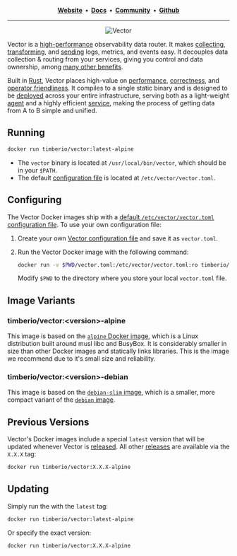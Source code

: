 <p align="center">
  <strong>
    <a href="https://vector.dev">Website<a/>&nbsp;&nbsp;&bull;&nbsp;&nbsp;<a href="https://docs.vector.dev">Docs<a/>&nbsp;&nbsp;&bull;&nbsp;&nbsp;<a href="https://vector.dev/community">Community<a/>&nbsp;&nbsp;&bull;&nbsp;&nbsp;<a href="https://github.com/timberio/vector">Github<a/>
  </strong>
</p>

---

<p align="center">
  <img src="https://res.cloudinary.com/timber/image/upload/v1561214425/vector_diagram_w26yw3.svg" alt="Vector">
</p>

Vector is a [high-performance][docs.performance] observability data router. It
makes [collecting][docs.sources], [transforming][docs.transforms], and
[sending][docs.sinks] logs, metrics, and events easy. It decouples data
collection & routing from your services, giving you control and data ownership,
among [many other benefits][docs.use_cases].

Built in [Rust][urls.rust], Vector places high-value on
[performance][docs.performance], [correctness][docs.correctness], and [operator
friendliness][docs.administration]. It compiles to a single static binary and is
designed to be [deployed][docs.deployment] across your entire infrastructure,
serving both as a light-weight [agent][docs.roles.agent] and a highly efficient
[service][docs.roles.service], making the process of getting data from A to B
simple and unified.

## Running

```bash
docker run timberio/vector:latest-alpine
```

* The `vector` binary is located at `/usr/local/bin/vector`, which should be in your `$PATH`.
* The default [configuration file][docs.configuration] is located at `/etc/vector/vector.toml`.

## Configuring

The Vector Docker images ship with a [default `/etc/vector/vector.toml` configuration file][urls.default_configuration].
To use your own configuration file:

1. Create your own [Vector configuration file][docs.configuration] and save it
   as `vector.toml`.

2. Run the Vector Docker image with the following command:

   ```bash
   docker run -v $PWD/vector.toml:/etc/vector/vector.toml:ro timberio/vector:latest-alpine
   ```

   Modify `$PWD` to the directory where you store your local `vector.toml` file.

## Image Variants

### timberio/vector:&lt;version&gt;-alpine

This image is based on the [`alpine` Docker image][urls.docker_alpine], which is
a Linux distribution built around musl libc and BusyBox. It is considerably
smaller in size than other Docker images and statically links libraries. This
is the image we recommend due to it's small size and reliability.

### timberio/vector:&lt;version&gt;-debian

This image is based on the [`debian-slim` image][urls.docker_debian],
which is a smaller, more compact variant of the [`debian` image][urls.docker_debian].

## Previous Versions

Vector's Docker images include a special `latest` version that will be updated
whenever Vector is [released][urls.vector_releases]. All other
[releases][urls.vector_releases] are available via the `X.X.X` tag:

```bash
docker run timberio/vector:X.X.X-alpine
```

## Updating

Simply run the with the `latest` tag:

```bash
docker run timberio/vector:latest-alpine
```

Or specify the exact version:

```bash
docker run timberio/vector:X.X.X-alpine
```


[docs.administration]: https://docs.vector.dev/administration
[docs.configuration]: https://docs.vector.dev/setup/configuration
[docs.correctness]: https://docs.vector.dev/about/correctness
[docs.deployment]: https://docs.vector.dev/setup/deployment
[docs.performance]: https://docs.vector.dev/about/performance
[docs.roles.agent]: https://docs.vector.dev/setup/deployment/roles/agent
[docs.roles.service]: https://docs.vector.dev/setup/deployment/roles/service
[docs.sinks]: https://docs.vector.dev/components/sinks
[docs.sources]: https://docs.vector.dev/components/sources
[docs.transforms]: https://docs.vector.dev/components/transforms
[docs.use_cases]: https://docs.vector.dev/use_cases
[urls.default_configuration]: https://github.com/timberio/vector/blob/master/config/vector.toml
[urls.docker_alpine]: https://hub.docker.com/_/alpine
[urls.docker_debian]: https://hub.docker.com/_/debian
[urls.rust]: https://www.rust-lang.org/
[urls.vector_releases]: https://github.com/timberio/vector/releases
